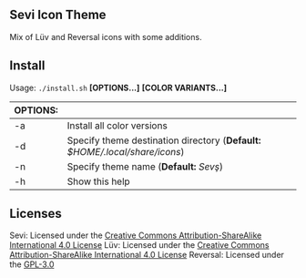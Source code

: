 ## Sevi Icon Theme

Mix of Lüv and Reversal icons with some additions. 

## Install

Usage:  `./install.sh`  **[OPTIONS...]** **[COLOR VARIANTS...]**

|  OPTIONS: |                                                                               |
|:----------|:------------------------------------------------------------------------------|
| -a        | Install all color versions                                                    |
| -d        | Specify theme destination directory (**Default:** _$HOME/.local/share/icons_) |
| -n        | Specify theme name (**Default:** _Sevş_)                                      |
| -h        | Show this help                                                                |

## Licenses

Sevi: Licensed under the [Creative Commons Attribution-ShareAlike International 4.0 License](https://creativecommons.org/licenses/by-sa/4.0/)
Lüv: Licensed under the [Creative Commons Attribution-ShareAlike International 4.0 License](https://creativecommons.org/licenses/by-sa/4.0/)
Reversal: Licensed under the [GPL-3.0](https://www.gnu.org/licenses/gpl-3.0.en.html)
